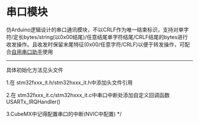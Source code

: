 # 串口模块
仿Arduino逻辑设计的串口通讯模块，不以CRLF作为唯一结束标识，支持对单字符/定长bytes/string(以0x00结尾)/任意结尾单字符结尾/CRLF结尾的bytes进行收发操作。且收发时保留末尾特征(0x00/任意字符/CRLF)以便于转发操作，可配合[自用串口助手](https://github.com/wh201906/SerialTest)使用  
***  
具体初始化方法见头文件


1.在 stm32fxxx_it.h/stm32hxxx_it.h中添加头文件引用

2.在 stm32fxxx_it.c/stm32hxxx_it.c中串口中断处添加自定义回调函数USARTx_IRQHandler()

3.CubeMX中记得配置串口的中断(NVIC中配置)
*/
